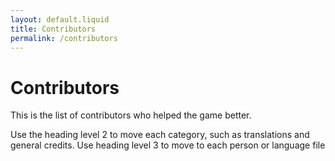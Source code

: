 ```yaml
---
layout: default.liquid
title: Contributors
permalink: /contributors
---
```


# Contributors
This is the list of contributors who helped the game better.

Use the heading level 2 to move each category, such as translations and general credits. Use heading level 3 to move to each person or language file
